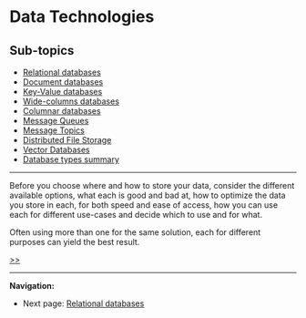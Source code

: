 # Data Technologies

## Sub-topics

- [Relational databases](./relational-dbs.md)
- [Document databases](./document-dbs.md)
- [Key-Value databases](./key-value-dbs.md)
- [Wide-columns databases](./wide-column-dbs.md)
- [Columnar databases](./columnar-dbs.md)
- [Message Queues](./message-queues.md)
- [Message Topics](./message-topics.md)
- [Distributed File Storage](./distributed-file-storage.md)
- [Vector Databases](./vector-dbs.md)
- [Database types summary](./database-types-summary.md)

---

Before you choose where and how to store your data,
consider the different available options, what each is good and bad at,
how to optimize the data you store in each, for both speed and ease of access,
how you can use each for different use-cases and decide which to use and for what.

Often using more than one for the same solution, each for different purposes can yield the best result.

[>>](./relational-dbs.md#image1)

---

**Navigation:**

- Next page: [Relational databases](./relational-dbs.md)
